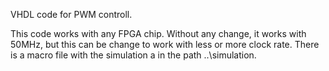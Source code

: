 VHDL code for PWM controll.

This code works with any FPGA chip. Without any change, it works with 50MHz, but this can be change to work with less or more clock rate.
There is a macro file with the simulation a in the path ..\simulation.
